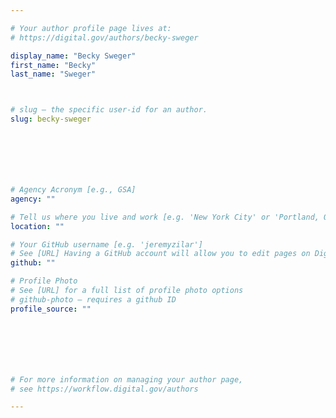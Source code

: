 ```yaml
---

# Your author profile page lives at:
# https://digital.gov/authors/becky-sweger

display_name: "Becky Sweger"
first_name: "Becky"
last_name: "Sweger"



# slug — the specific user-id for an author.
slug: becky-sweger







# Agency Acronym [e.g., GSA]
agency: ""

# Tell us where you live and work [e.g. 'New York City' or 'Portland, OR']
location: ""

# Your GitHub username [e.g. 'jeremyzilar']
# See [URL] Having a GitHub account will allow you to edit pages on DigitalGov. The image used in your GitHub account can also be used to populate your digital.gov profile photo.
github: ""

# Profile Photo
# See [URL] for a full list of profile photo options
# github-photo — requires a github ID
profile_source: ""







# For more information on managing your author page,
# see https://workflow.digital.gov/authors

---
```

